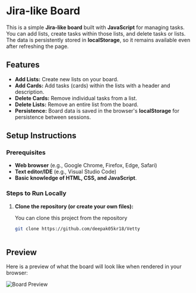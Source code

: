 # Jira-like Board

This is a simple **Jira-like board** built with **JavaScript** for managing tasks. You can add lists, create tasks within those lists, and delete tasks or lists. The data is persistently stored in **localStorage**, so it remains available even after refreshing the page.

## Features

- **Add Lists:** Create new lists on your board.
- **Add Cards:** Add tasks (cards) within the lists with a header and description.
- **Delete Cards:** Remove individual tasks from a list.
- **Delete Lists:** Remove an entire list from the board.
- **Persistence:** Board data is saved in the browser's **localStorage** for persistence between sessions.

## Setup Instructions

### Prerequisites

- **Web browser** (e.g., Google Chrome, Firefox, Edge, Safari)
- **Text editor/IDE** (e.g., Visual Studio Code)
- **Basic knowledge of HTML, CSS, and JavaScript**.

### Steps to Run Locally

1. **Clone the repository (or create your own files):**

   You can clone this project from the repository 

   ```bash
   git clone https://github.com/deepak05kr18/Vetty



## Preview

Here is a preview of what the board will look like when rendered in your browser:

![Board Preview](./Preview.png)
